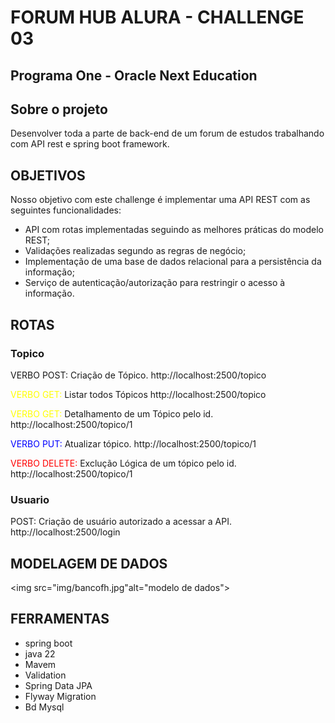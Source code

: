 # FORUM HUB ALURA - CHALLENGE 03
## Programa One - Oracle Next Education

## Sobre o projeto
Desenvolver toda a parte de back-end de um forum de estudos trabalhando com API rest e spring boot framework.

## OBJETIVOS
Nosso objetivo com este challenge é implementar uma API REST com as seguintes funcionalidades:

* API com rotas implementadas seguindo as melhores práticas do modelo REST;
* Validações realizadas segundo as regras de negócio;
* Implementação de uma base de dados relacional para a persistência da informação;
* Serviço de autenticação/autorização para restringir o acesso à informação.

## ROTAS

### Topico
<span style="color:lime>;">VERBO POST:</span> Criação de Tópico.
http://localhost:2500/topico

<span style="color:yellow;">VERBO GET:</span> Listar todos Tópicos
http://localhost:2500/topico

<span style="color:yellow;">VERBO GET:</span> Detalhamento de um Tópico pelo id.
http://localhost:2500/topico/1

<span style="color:blue;">VERBO PUT:</span> Atualizar tópico.
http://localhost:2500/topico/1

<span style="color:red;">VERBO DELETE:</span> Exclução Lógica de um tópico pelo id.
http://localhost:2500/topico/1

### Usuario
POST: Criação de usuário autorizado a acessar a API.
http://localhost:2500/login

## MODELAGEM DE DADOS
<img src="img/bancofh.jpg"alt="modelo de dados">

## FERRAMENTAS
* spring boot
* java 22
* Mavem
* Validation
* Spring Data JPA
* Flyway Migration
* Bd Mysql

